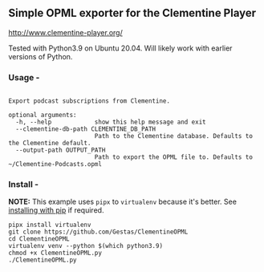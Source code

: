 ## Simple OPML exporter for the Clementine Player
http://www.clementine-player.org/

Tested with Python3.9 on Ubuntu 20.04. Will likely work with earlier versions of Python.

### Usage - 
```usage: ClementineOPML.py [-h] [--clementine-db-path CLEMENTINE_DB_PATH] [--output-path OUTPUT_PATH]

Export podcast subscriptions from Clementine.

optional arguments:
  -h, --help            show this help message and exit
  --clementine-db-path CLEMENTINE_DB_PATH
                        Path to the Clementine database. Defaults to the Clementine default.
  --output-path OUTPUT_PATH
                        Path to export the OPML file to. Defaults to ~/Clementine-Podcasts.opml
```

### Install - 
**NOTE:** This example uses `pipx` to `virtualenv` because it's better. See [installing with pip](https://virtualenv.pypa.io/en/latest/installation.html#via-pip) if required.
```
pipx install virtualenv
git clone https://github.com/Gestas/ClementineOPML
cd ClementineOPML
virtualenv venv --python $(which python3.9)
chmod +x ClementineOPML.py
./ClementineOPML.py
```